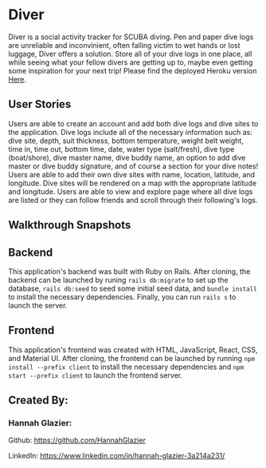 # Diver
Diver is a social activity tracker for SCUBA diving. Pen and paper dive logs are unreliable and inconvinient, often falling victim to wet hands or lost luggage, Diver offers a solution. Store all of your dive logs in one place, all while seeing what your fellow divers are getting up to, maybe even getting some inspiration for your next trip! Please find the deployed Heroku version [Here](https://diverr.herokuapp.com/).

## User Stories
Users are able to create an account and add both dive logs and dive sites to the application. Dive logs include all of the necessary information such as: dive site, depth, suit thickness, bottom temperature, weight belt weight, time in, time out, bottom time, date, water type (salt/fresh), dive type (boat/shore), dive master name, dive buddy name, an option to add dive master or dive buddy signature, and of course a section for your dive notes! Users are able to add their own dive sites with name, location, latitude, and longitude. Dive sites will be rendered on a map with the appropriate latitude and longitude. Users are able to view and explore page where all dive logs are listed or they can follow friends and scroll through their following's logs. 

## Walkthrough Snapshots

<!-- ## Signin:
![screenshot of signin page](./client/public/Images/Signin.png)

## Signup:
![screenshot of signup page](./client/public/Images/Signup.png)

## Home:
![screenshot of homepage](./client/public/Images/Home.png)

## My Activities:
![screenshot of my activities page](./client/public/Images/MyActivities.png)

## Add Activity:
![screenshot of add activity page](./client/public/Images/AddActivity.png)

## Profile:
![screenshot of profile page](./client/public/Images/Profile.png)

## Edit Profile:
![screenshot of edit profile page](./client/public/Images/Edit.png) -->

## Backend
This application's backend was built with Ruby on Rails. After cloning, the backend can be launched by runing `rails db:migrate` to set up the database, `rails db:seed` to seed some initial seed data, and `bundle install` to install the necessary dependencies. Finally, you can run `rails s` to launch the server.

## Frontend
This application's frontend was created with HTML, JavaScript, React, CSS, and Material UI. After cloning, the frontend can be launched by running `npm install --prefix client` to install the necessary dependencies and `npm start --prefix client` to launch the frontend server. 

## Created By:

### Hannah Glazier:

Github: https://github.com/HannahGlazier

LinkedIn: https://www.linkedin.com/in/hannah-glazier-3a214a231/
